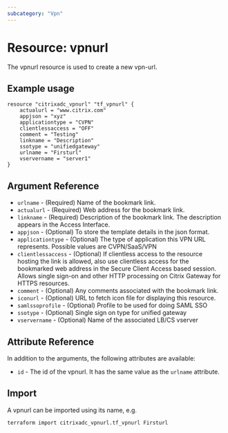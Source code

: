 ```yaml
---
subcategory: "Vpn"
---
```


# Resource: vpnurl

The vpnurl resource is used to create a new vpn-url.


## Example usage

```hcl
resource "citrixadc_vpnurl" "tf_vpnurl" {
    actualurl = "www.citrix.com"
    appjson = "xyz"
    applicationtype = "CVPN"
    clientlessaccess = "OFF"
    comment = "Testing"
    linkname = "Description"
    ssotype = "unifiedgateway"
    urlname = "Firsturl"
    vservername = "server1"
}
```


## Argument Reference

* `urlname` - (Required) Name of the bookmark link.
* `actualurl` - (Required) Web address for the bookmark link.
* `linkname` - (Required) Description of the bookmark link. The description appears in the Access Interface.
* `appjson` - (Optional) To store the template details in the json format.
* `applicationtype` - (Optional) The type of application this VPN URL represents. Possible values are CVPN/SaaS/VPN
* `clientlessaccess` - (Optional) If clientless access to the resource hosting the link is allowed, also use clientless access for the bookmarked web address in the Secure Client Access based session. Allows single sign-on and other HTTP processing on Citrix Gateway for HTTPS resources.
* `comment` - (Optional) Any comments associated with the bookmark link.
* `iconurl` - (Optional) URL to fetch icon file for displaying this resource.
* `samlssoprofile` - (Optional) Profile to be used for doing SAML SSO
* `ssotype` - (Optional) Single sign on type for unified gateway
* `vservername` - (Optional) Name of the associated LB/CS vserver


## Attribute Reference

In addition to the arguments, the following attributes are available:

* `id` - The id of the vpnurl. It has the same value as the `urlname` attribute.


## Import

A vpnurl can be imported using its name, e.g.

```shell
terraform import citrixadc_vpnurl.tf_vpnurl Firsturl
```
